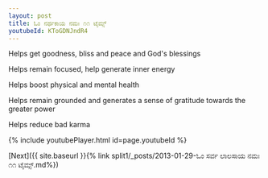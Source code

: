 ```yaml
---
layout: post
title: ಓಂ ನರ್ಥಕಾಯ ನಮಃ ೧೧ ಟೈಮ್ಸ್
youtubeId: KToGDNJndR4
---
```

 
 
Helps get goodness, bliss and peace and God's blessings
 
Helps remain focused, help generate inner energy 
 
Helps boost physical and mental health 
 
Helps remain grounded and generates a sense of gratitude towards the greater power 
 
Helps reduce bad karma
 
 
 
 


{% include youtubePlayer.html id=page.youtubeId %}
 
[Next]({{ site.baseurl }}{% link  split1/_posts/2013-01-29-ಓಂ ಸರ್ವ ಲಾಲಸಾಯ ನಮಃ ೧೧ ಟೈಮ್ಸ್.md%})
 
